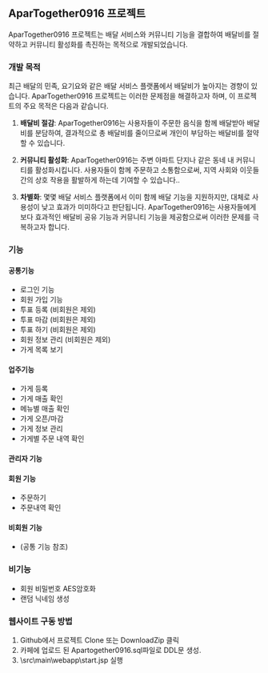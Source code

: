 ## AparTogether0916 프로젝트

AparTogether0916 프로젝트는 배달 서비스와 커뮤니티 기능을 결합하여 배달비를 절약하고 커뮤니티 활성화를 촉진하는 목적으로 개발되었습니다.

### 개발 목적

최근 배달의 민족, 요기요와 같은 배달 서비스 플랫폼에서 배달비가 높아지는 경향이 있습니다. AparTogether0916 프로젝트는 이러한 문제점을 해결하고자 하며, 이 프로젝트의 주요 목적은 다음과 같습니다.

1. **배달비 절감**: AparTogether0916는 사용자들이 주문한 음식을 함께 배달받아 배달비를 분담하여, 결과적으로 총 배달비를 줄이므로써 개인이 부담하는 배달비를 절약할 수 있습니다.

2. **커뮤니티 활성화**: AparTogether0916는 주변 아파트 단지나 같은 동네 내 커뮤니티를 활성화시킵니다. 사용자들이 함께 주문하고 소통함으로써, 지역 사회와 이웃들 간의 상호 작용을 활발하게 하는데 기여할 수 있습니다..

3. **차별화**: 몇몇 배달 서비스 플랫폼에서 이미 함께 배달 기능을 지원하지만, 대체로 사용성이 낮고 효과가 미미하다고 판단됩니다. AparTogether0916는 사용자들에게 보다 효과적인 배달비 공유 기능과 커뮤니티 기능을 제공함으로써 이러한 문제를 극복하고자 합니다.

### 기능

#### 공통기능 
* 로그인 기능
* 회원 가입 기능
* 투표 등록 (비회원은 제외)
* 투표 마감 (비회원은 제외)
* 투표 하기 (비회원은 제외)
* 회원 정보 관리 (비회원은 제외)
* 가게 목록 보기

#### 업주기능
* 가게 등록
* 가게 매출 확인
* 메뉴별 매출 확인
* 가게 오픈/마감
* 가게 정보 관리
* 가게별 주문 내역 확인

#### 관리자 기능

#### 회원 기능
* 주문하기
* 주문내역 확인

#### 비회원 기능
* (공통 기능 참조)

### 비기능
* 회원 비밀번호 AES암호화
* 랜덤 닉네임 생성

### 웹사이트 구동 방법
1. Github에서 프로젝트 Clone 또는 DownloadZip 클릭
1. 카페에 업로드 된 Apartogether0916.sql파일로 DDL문 생성.
3. \src\main\webapp\start.jsp 실행
